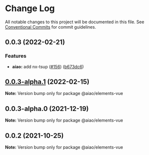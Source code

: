 # Change Log

All notable changes to this project will be documented in this file. See [Conventional Commits](https://conventionalcommits.org) for commit guidelines.

## 0.0.3 (2022-02-21)

### Features

- **aiao:** add nx-tsup ([#156](https://github.com/aiao-io/aiao/issues/156)) ([b673dc6](https://github.com/aiao-io/aiao/commit/b673dc6e8c618f68d27a21928f60c6abd15d1e7d))

## [0.0.3-alpha.1](https://github.com/aiao-io/aiao/compare/@aiao/elements-vue@0.0.2...@aiao/elements-vue@0.0.3-alpha.1) (2022-02-15)

**Note:** Version bump only for package @aiao/elements-vue

## 0.0.3-alpha.0 (2021-12-19)

**Note:** Version bump only for package @aiao/elements-vue

## 0.0.2 (2021-10-25)

**Note:** Version bump only for package @aiao/elements-vue
